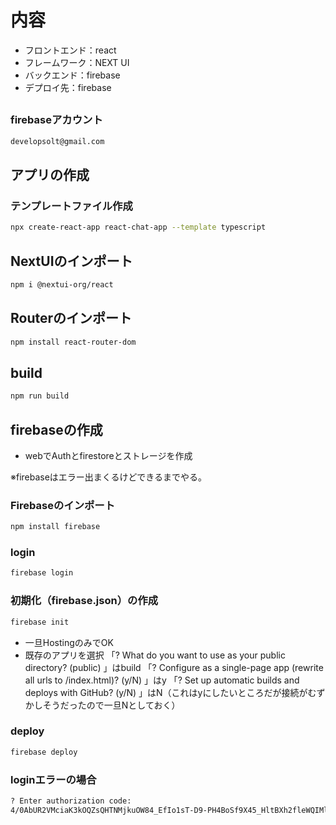 # 内容
* フロントエンド：react
* フレームワーク：NEXT UI
* バックエンド：firebase
* デプロイ先：firebase

## 
### firebaseアカウント
```sh
developsolt@gmail.com
```

## アプリの作成
### テンプレートファイル作成
```sh
npx create-react-app react-chat-app --template typescript
```

## NextUIのインポート
```sh
npm i @nextui-org/react
```

## Routerのインポート
```sh
npm install react-router-dom
```

## build
```sh
npm run build
```

## firebaseの作成
* webでAuthとfirestoreとストレージを作成

※firebaseはエラー出まくるけどできるまでやる。

### Firebaseのインポート
```sh
npm install firebase
```

### login
```sh
firebase login
```

### 初期化（firebase.json）の作成
```sh
firebase init
```
* 一旦HostingのみでOK
* 既存のアプリを選択
「? What do you want to use as your public directory? (public) 」はbuild
「? Configure as a single-page app (rewrite all urls to /index.html)? (y/N) 」はy
「? Set up automatic builds and deploys with GitHub? (y/N) 」はN（これはyにしたいところだが接続がむずかしそうだったので一旦Nとしておく）

### deploy
```sh
firebase deploy
```

### loginエラーの場合
```sh
? Enter authorization code: 
4/0AbUR2VMciaK3kOQZsQHTNMjkuOW84_EfIo1sT-D9-PH4BoSf9X45_HltBXh2fleWQIMlpA
```

